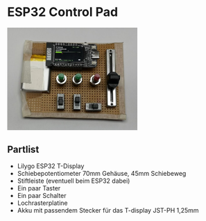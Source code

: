 # ESP32 Control Pad

<img src="img_control_pad.jpg" alt="Putzlok" width="300"/>

## Partlist

* Lilygo ESP32 T-Display
* Schiebepotentiometer 70mm Gehäuse, 45mm Schiebeweg
* Stiftleiste (eventuell beim ESP32 dabei)
* Ein paar Taster
* Ein paar Schalter
* Lochrasterplatine
* Akku mit passendem Stecker für das T-display JST-PH 1,25mm
